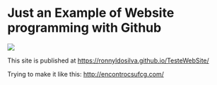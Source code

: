 # Just an Example of Website programming with Github

<img src="https://github.com/RonnyldoSilva/TesteWebSite/blob/master/img/logo.png" align="middle">

This site is published at https://ronnyldosilva.github.io/TesteWebSite/

Trying to make it like this: http://encontrocsufcg.com/
